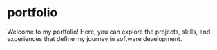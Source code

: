 # portfolio
Welcome to my portfolio! Here, you can explore the projects, skills, and experiences that define my journey in software development.
